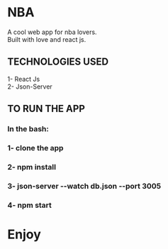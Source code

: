# NBA
A cool web app for nba lovers.<br>
Built with love and react js.<br>

## TECHNOLOGIES USED
1- React Js<br>
2- Json-Server<br>


## TO RUN THE APP

### In the bash: 
### 1- clone the app
### 2- npm install 
### 3- json-server --watch db.json --port 3005
### 4- npm start

# Enjoy